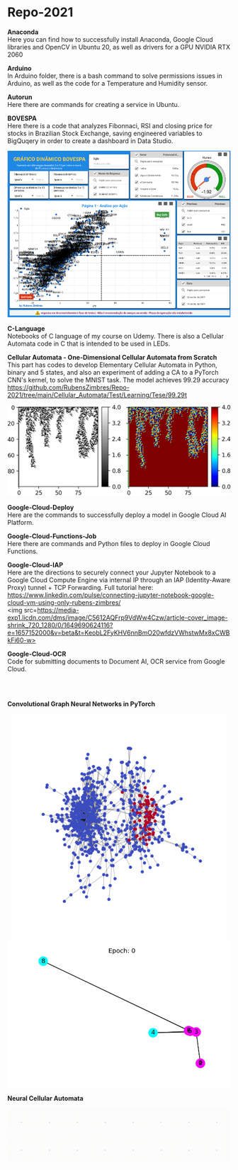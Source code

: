 # Repo-2021  
  
<b>Anaconda</b>  
Here you can find how to successfully install Anaconda, Google Cloud libraries and OpenCV in Ubuntu 20, as well as drivers for a GPU NVIDIA RTX 2060   
  
<b>Arduino</b>  
In Arduino folder, there is a bash command to solve permissions issues in Arduino, as well as the code for a Temperature and Humidity sensor.  
  
<b>Autorun</b>  
Here there are commands for creating a service in Ubuntu.  
  
<b>BOVESPA</b>  
Here there is a code that analyzes Fibonnaci, RSI and closing price for stocks in Brazilian Stock Exchange, saving engineered variables to BigQuqery in order to create a dashboard in Data Studio.  
  
  <img src=https://github.com/RubensZimbres/Repo-2021/blob/main/BOVESPA/bovespa.png>  
  
<b>C-Language</b>  
Notebooks of C language of my course on Udemy. There is also a Cellular Automata code in C that is intended to be used in LEDs.  
  
<b>Cellular Automata - One-Dimensional Cellular Automata from Scratch </b>  
This part has codes to develop Elementary Cellular Automata in Python, binary and 5 states, and also an experiment of adding a CA to a PyTorch CNN's kernel, to solve the MNIST task. The model achieves 99.29 accuracy 
<a href="url">https://github.com/RubensZimbres/Repo-2021/tree/main/Cellular_Automata/Test/Learning/Tese/99.29t</a>
  
<img src=https://github.com/RubensZimbres/Repo-2021/blob/main/Cellular_Automata/CA1D_5_.png>  
    
<b>Google-Cloud-Deploy</b>  
Here are the commands to successfully deploy a model in Google Cloud AI Platform.  
  
<b>Google-Cloud-Functions-Job</b>  
Here there are commands and Python files to deploy in Google Cloud Functions.  
  
<b>Google-Cloud-IAP</b>  
Here are the directions to securely connect your Jupyter Notebook to a Google Cloud Compute Engine via internal IP through an IAP (Identity-Aware Proxy) tunnel + TCP Forwarding. Full tutorial here: <a href="url">https://www.linkedin.com/pulse/connecting-jupyter-notebook-google-cloud-vm-using-only-rubens-zimbres/</a>  
<img src=https://media-exp1.licdn.com/dms/image/C5612AQFrp9VdWw4Czw/article-cover_image-shrink_720_1280/0/1649690624116?e=1657152000&v=beta&t=KeobL2FyKHV6nnBmO20wfdzVWhstwMx8xCWBkFi60-w>
  
<b>Google-Cloud-OCR</b>  
Code for submitting documents to Document AI, OCR service from Google Cloud.  
  
<b></b>  
<b></b>  
<b></b>  
  
<b>Convolutional Graph Neural Networks in PyTorch </b>  
  
<img src=https://github.com/RubensZimbres/Repo-2021/blob/main/Graph-Networks/graph4_comm_movie.gif>  
  
<img src=https://github.com/RubensZimbres/Repo-2021/blob/main/Graph-Networks/movie.gif>  
    
<b>Neural Cellular Automata </b>  
  
<img src=https://github.com/RubensZimbres/Repo-2021/blob/main/Neural_Cellular_Automata_Google/output_batches.gif>  
  
